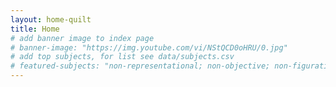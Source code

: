 ```yaml
---
layout: home-quilt
title: Home
# add banner image to index page 
# banner-image: "https://img.youtube.com/vi/NStQCD0oHRU/0.jpg"
# add top subjects, for list see data/subjects.csv
# featured-subjects: "non-representational; non-objective; non-figurative; computer; internet"
---
```


